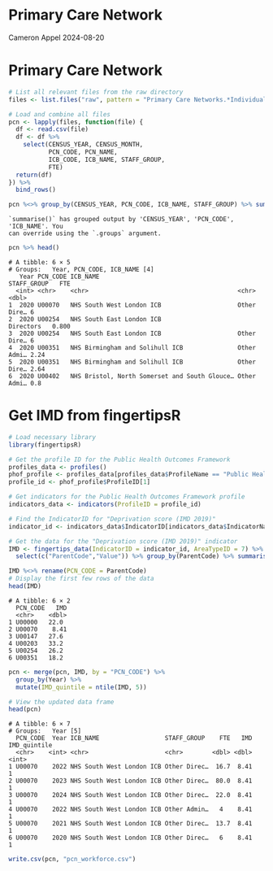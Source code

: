 # Primary Care Network
Cameron Appel
2024-08-20

# Primary Care Network

``` r
# List all relevant files from the raw directory
files <- list.files("raw", pattern = "Primary Care Networks.*Individual Level.csv", full.names = TRUE)

# Load and combine all files
pcn <- lapply(files, function(file) {
  df <- read.csv(file)
  df <- df %>% 
    select(CENSUS_YEAR, CENSUS_MONTH,
           PCN_CODE, PCN_NAME, 
           ICB_CODE, ICB_NAME, STAFF_GROUP, 
           FTE)
  return(df)
}) %>% 
  bind_rows()

pcn %<>% group_by(CENSUS_YEAR, PCN_CODE, ICB_NAME, STAFF_GROUP) %>% summarise(FTE = sum(FTE, na.rm = TRUE)) %>% rename(Year = CENSUS_YEAR)
```

    `summarise()` has grouped output by 'CENSUS_YEAR', 'PCN_CODE', 'ICB_NAME'. You
    can override using the `.groups` argument.

``` r
pcn %>% head()
```

    # A tibble: 6 × 5
    # Groups:   Year, PCN_CODE, ICB_NAME [4]
       Year PCN_CODE ICB_NAME                                      STAFF_GROUP   FTE
      <int> <chr>    <chr>                                         <chr>       <dbl>
    1  2020 U00070   NHS South West London ICB                     Other Dire… 6    
    2  2020 U00254   NHS South East London ICB                     Directors   0.800
    3  2020 U00254   NHS South East London ICB                     Other Dire… 6    
    4  2020 U00351   NHS Birmingham and Solihull ICB               Other Admi… 2.24 
    5  2020 U00351   NHS Birmingham and Solihull ICB               Other Dire… 2.64 
    6  2020 U00402   NHS Bristol, North Somerset and South Glouce… Other Admi… 0.8  

# Get IMD from fingertipsR

``` r
# Load necessary library
library(fingertipsR)

# Get the profile ID for the Public Health Outcomes Framework
profiles_data <- profiles()
phof_profile <- profiles_data[profiles_data$ProfileName == "Public Health Outcomes Framework", ]
profile_id <- phof_profile$ProfileID[1]

# Get indicators for the Public Health Outcomes Framework profile
indicators_data <- indicators(ProfileID = profile_id)

# Find the IndicatorID for "Deprivation score (IMD 2019)"
indicator_id <- indicators_data$IndicatorID[indicators_data$IndicatorName == "Deprivation score (IMD 2019)"]

# Get the data for the "Deprivation score (IMD 2019)" indicator
IMD <- fingertips_data(IndicatorID = indicator_id, AreaTypeID = 7) %>%
  select(c("ParentCode","Value")) %>% group_by(ParentCode) %>% summarise(IMD = mean(Value))

IMD %<>% rename(PCN_CODE = ParentCode)
# Display the first few rows of the data
head(IMD)
```

    # A tibble: 6 × 2
      PCN_CODE   IMD
      <chr>    <dbl>
    1 U00000   22.0 
    2 U00070    8.41
    3 U00147   27.6 
    4 U00203   33.2 
    5 U00254   26.2 
    6 U00351   18.2 

``` r
pcn <- merge(pcn, IMD, by = "PCN_CODE") %>%
  group_by(Year) %>%
  mutate(IMD_quintile = ntile(IMD, 5))

# View the updated data frame
head(pcn)
```

    # A tibble: 6 × 7
    # Groups:   Year [5]
      PCN_CODE  Year ICB_NAME                  STAFF_GROUP    FTE   IMD IMD_quintile
      <chr>    <int> <chr>                     <chr>        <dbl> <dbl>        <int>
    1 U00070    2022 NHS South West London ICB Other Direc…  16.7  8.41            1
    2 U00070    2023 NHS South West London ICB Other Direc…  80.0  8.41            1
    3 U00070    2024 NHS South West London ICB Other Direc…  22.0  8.41            1
    4 U00070    2022 NHS South West London ICB Other Admin…   4    8.41            1
    5 U00070    2021 NHS South West London ICB Other Direc…  13.7  8.41            1
    6 U00070    2020 NHS South West London ICB Other Direc…   6    8.41            1

``` r
write.csv(pcn, "pcn_workforce.csv")
```
